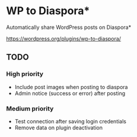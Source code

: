WP to Diaspora*
=====================

Automatically share WordPress posts on Diaspora*

https://wordpress.org/plugins/wp-to-diaspora/


## TODO
### High priority
- Include post images when posting to diaspora
- Admin notice (success or error) after posting

### Medium priority
- Test connection after saving login credentials
- Remove data on plugin deactivation